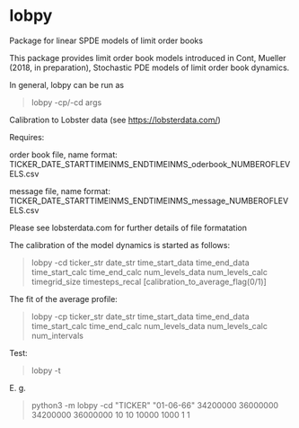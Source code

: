 # lobpy
Package for linear SPDE models of limit order books 

This package provides limit order book models introduced in Cont, Mueller (2018, in preparation), Stochastic PDE models of limit order book dynamics.


In general, lobpy can be run as

> lobpy -cp/-cd args


Calibration to Lobster data (see https://lobsterdata.com/)

Requires: 

order book file, name format: 
TICKER_DATE_STARTTIMEINMS_ENDTIMEINMS_oderbook_NUMBEROFLEVELS.csv

message file, name format: 
TICKER_DATE_STARTTIMEINMS_ENDTIMEINMS_message_NUMBEROFLEVELS.csv

Please see lobsterdata.com for further details of file formatation

The calibration of the model dynamics is started as follows:


> lobpy -cd ticker_str date_str time_start_data time_end_data time_start_calc time_end_calc num_levels_data num_levels_calc timegrid_size timesteps_recal [calibration_to_average_flag(0/1)]

The fit of the average profile: 

> lobpy -cp ticker_str date_str time_start_data time_end_data time_start_calc time_end_calc num_levels_data num_levels_calc num_intervals


Test:
> lobpy -t


E. g. 

> python3 -m lobpy -cd "TICKER" "01-06-66" 34200000 36000000 34200000 36000000 10 10 10000 1000 1 1





